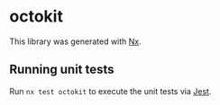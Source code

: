 # octokit

This library was generated with [Nx](https://nx.dev).

## Running unit tests

Run `nx test octokit` to execute the unit tests via [Jest](https://jestjs.io).
